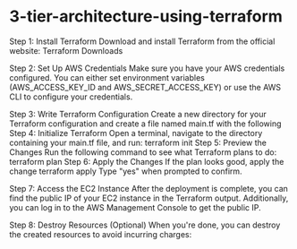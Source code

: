 # 3-tier-architecture-using-terraform
Step 1: Install Terraform
Download and install Terraform from the official website: Terraform Downloads

Step 2: Set Up AWS Credentials
Make sure you have your AWS credentials configured. You can either set environment variables (AWS_ACCESS_KEY_ID and AWS_SECRET_ACCESS_KEY) or use the AWS CLI to configure your credentials.

Step 3: Write Terraform Configuration
Create a new directory for your Terraform configuration and create a file named main.tf with the following 
Step 4: Initialize Terraform
Open a terminal, navigate to the directory containing your main.tf file, and run:
terraform init
Step 5: Preview the Changes
Run the following command to see what Terraform plans to do:
terraform plan
Step 6: Apply the Changes
If the plan looks good, apply the change
terraform apply
Type "yes" when prompted to confirm.

Step 7: Access the EC2 Instance
After the deployment is complete, you can find the public IP of your EC2 instance in the Terraform output. Additionally, you can log in to the AWS Management Console to get the public IP.

Step 8: Destroy Resources (Optional)
When you're done, you can destroy the created resources to avoid incurring charges:
